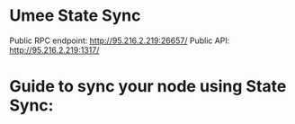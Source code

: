 # Umee State Sync

Public RPC endpoint: http://95.216.2.219:26657/
Public API: http://95.216.2.219:1317/

# Guide to sync your node using State Sync:
